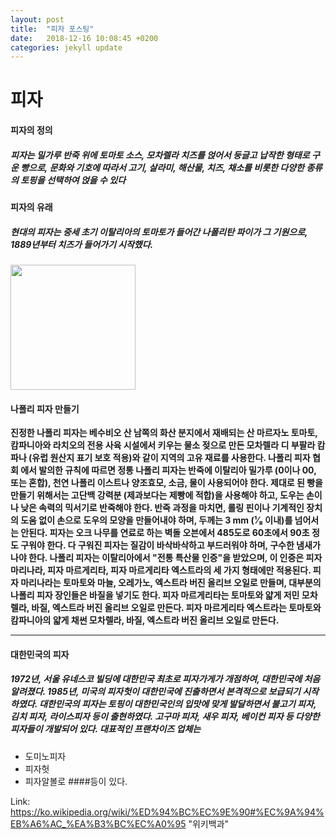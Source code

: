 ```yaml
---
layout: post
title:  "피자 포스팅"
date:   2018-12-16 10:08:45 +0200
categories: jekyll update
---
```

피자
=============
#### 피자의 정의
##### 피자는 밀가루 반죽 위에 토마토 소스, 모차렐라 치즈를 얹어서 둥글고 납작한 형태로 구운 빵으로, 문화와 기호에 따라서 고기, 살라미, 해산물, 치즈, 채소를 비롯한 다양한 종류의 토핑을 선택하여 얹을 수 있다
#### 피자의 유래
##### 현대의 피자는 중세 초기 이탈리아의 토마토가 들어간 나폴리탄 파이가 그 기원으로, 1889년부터 치즈가 들어가기 시작했다.

<img width="200" height="200" src="https://cdn.dominos.co.kr/admin/upload/goods/20180827_ca1sFpdy.jpg"></img>
#### 나폴리 피자 만들기
**진정한 나폴리 피자는 베수비오 산 남쪽의 화산 분지에서 재배되는 산 마르자노 토마토, 캄파니아와 라치오의 전용 사육 시설에서 키우는 물소 젖으로 만든 모차렐라 디 부팔라 캄파나 (유럽 원산지 표기 보호 적용)와 같이 지역의 고유 재료를 사용한다. 나폴리 피자 협회 에서 발의한 규칙에 따르면 정통 나폴리 피자는 반죽에 이탈리아 밀가루 (0이나 00, 또는 혼합), 천연 나폴리 이스트나 양조효모, 소금, 물이 사용되어야 한다. 제대로 된 빵을 만들기 위해서는 고단백 강력분 (제과보다는 제빵에 적합)을 사용해야 하고, 도우는 손이나 낮은 속력의 믹서기로 반죽해야 한다. 반죽 과정을 마치면, 롤링 핀이나 기계적인 장치의 도움 없이 손으로 도우의 모양을 만들어내야 하며, 두께는 3 mm (¹⁄₈ 이내)를 넘어서는 안된다. 피자는 오크 나무를 연료로 하는 벽돌 오븐에서 485도로 60초에서 90초 정도 구워야 한다. 다 구워진 피자는 질감이 바삭바삭하고 부드러워야 하며, 구수한 냄새가 나야 한다. 나폴리 피자는 이탈리아에서 "전통 특산물 인증"을 받았으며, 이 인증은 피자 마리나라, 피자 마르게리타, 피자 마르게리타 엑스트라의 세 가지 형태에만 적용된다. 피자 마리나라는 토마토와 마늘, 오레가노, 엑스트라 버진 올리브 오일로 만들며, 대부분의 나폴리 피자 장인들은 바질을 넣기도 한다. 피자 마르게리타는 토마토와 얇게 저민 모차렐라, 바질, 엑스트라 버진 올리브 오일로 만든다. 피자 마르게리타 엑스트라는 토마토와 캄파니아의 얇게 채썬 모차렐라, 바질, 엑스트라 버진 올리브 오일로 만든다.**
* * *


#### 대한민국의 피자
##### 1972년, 서울 유네스코 빌딩에 대한민국 최초로 피자가게가 개점하여, 대한민국에 처음 알려졌다. 1985년, 미국의 피자헛이 대한민국에 진출하면서 본격적으로 보급되기 시작하였다. 대한민국의 피자는 토핑이 대한민국인의 입맛에 맞게 발달하면서 불고기 피자, 김치 피자, 라이스피자 등이 출현하였다. 고구마 피자, 새우 피자, 베이컨 피자 등 다양한 피자들이 개발되어 있다. 대표적인 프랜차이즈 업체는
* 도미노피자
* 피자헛
* 피자알볼로
####등이 있다.

Link: https://ko.wikipedia.org/wiki/%ED%94%BC%EC%9E%90#%EC%9A%94%EB%A6%AC_%EA%B3%BC%EC%A0%95 "위키백과"

